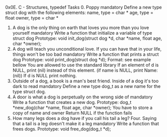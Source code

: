0x0E. C - Structures, typedef
Tasks
0. Poppy
mandatory
Define a new type struct dog with the following elements:
name, type = char *
age, type = float
owner, type = char *
1. A dog is the only thing on earth that loves you more than you love yourself
mandatory
Write a function that initialize a variable of type struct dog
Prototype: void init_dog(struct dog *d, char *name, float age, char *owner);
2. A dog will teach you unconditional love. If you can have that in your life, things won't be too bad
mandatory
Write a function that prints a struct dog
Prototype: void print_dog(struct dog *d);
Format: see example bellow
You are allowed to use the standard library
If an element of d is NULL, print (nil) instead of this element. (if name is NULL, print Name: (nil))
If d is NULL print nothing.
3. Outside of a dog, a book is a man's best friend. Inside of a dog it's too dark to read
mandatory
Define a new type dog_t as a new name for the type struct dog.
4. A door is what a dog is perpetually on the wrong side of
mandatory
Write a function that creates a new dog.
Prototype: dog_t *new_dog(char *name, float age, char *owner);
You have to store a copy of name and owner
Return NULL if the function fails
5. How many legs does a dog have if you call his tail a leg? Four. Saying that a tail is a leg doesn't make it a leg
mandatory
Write a function that frees dogs.
Prototype: void free_dog(dog_t *d);

